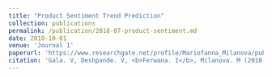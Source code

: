 ```yaml
---
title: "Product Sentiment Trend Prediction"
collection: publications
permalink: /publication/2018-07-product-sentiment.md
date: 2010-10-01
venue: 'Journal 1'
paperurl: 'https://www.researchgate.net/profile/Mariofanna_Milanova/publication/325456206_Product_Sentiment_Trend_Prediction/links/5b943493299bf147392aa3c3/Product-Sentiment-Trend-Prediction.pdf'
citation: 'Gala. V, Deshpande. V, <b>Ferwana. I</b>, Milanova. M (2018, July). Product Sentiment Trend Prediction. In International Conference on Social Computing and Social Media (pp. 274-283). Springer, Cham.'
---
```

